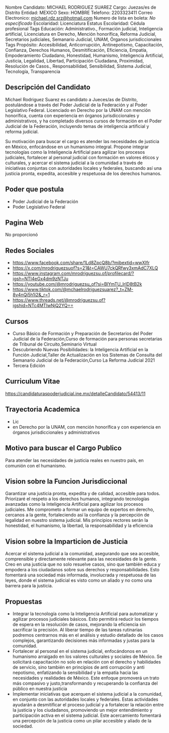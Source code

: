 Nombre Candidato: MICHAEL RODRIGUEZ SUAREZ
Cargo: Juezas/es de Distrito
Entidad: MEXICO
Sexo: HOMBRE
Telefono: 2203323411
Correo Electronico: michael.rdz.srz@hotmail.com
Numero de lista en boleta: *No especificado*
Escolaridad: Licenciatura
Estatus Escolaridad: Cédula profesional
Tags Educación: Administrativo., Formación judicial, Inteligencia artificial, Licenciatura en Derecho, Mención honorífica, Reforma Judicial, Secretarios judiciales, Semanario Judicial, UNAM, Órganos jurisdiccionales
Tags Propósito: Accesibilidad, Anticorrupción, Antinepotismo, Capacitación, Confianza, Derechos Humanos, Desmitificación, Eficiencia, Empatía, Empoderamiento Ciudadano, Honestidad, Humanismo, Inteligencia Artificial, Justicia, Legalidad, Libertad, Participación Ciudadana, Proximidad, Resolución de Casos., Responsabilidad, Sensibilidad, Sistema Judicial, Tecnología, Transparencia


## Descripción del Candidato 

Michael Rodriguez Suarez es candidato a Jueces/as de Distrito, postulándose a través del Poder Judicial de la Federación y al Poder Legislativo Federal. Licenciado en Derecho por la UNAM con mención honorífica, cuenta con experiencia en órganos jurisdiccionales y administrativos, y ha completado diversos cursos de formación en el Poder Judicial de la Federación, incluyendo temas de inteligencia artificial y reforma judicial.

Su motivación para buscar el cargo es atender las necesidades de justicia en México, enfocándose en un humanismo integral. Propone integrar tecnologías como la Inteligencia Artificial para agilizar los procesos judiciales, fortalecer al personal judicial con formación en valores éticos y culturales, y acercar el sistema judicial a la comunidad a través de iniciativas conjuntas con autoridades locales y federales, buscando así una justicia pronta, expedita, accesible y respetuosa de los derechos humanos.


## Poder que postula

- Poder Judicial de la Federación
- Poder Legislativo Federal


## Pagina Web

No proporcionó


## Redes Sociales

- https://www.facebook.com/share/1Ld8ZpcQ8b/?mibextid=wwXIfr
- https://x.com/mrodriguezsuof?s=21&t=CAWU7ckQRfwy3xmAdC7XLQ
- https://www.instagram.com/mrodriguezsu.of/profilecard/?igsh=NTI4eGx4dm9zNTJu
- https://youtube.com/@mrodriguezsu_of?si=BlYmTU_IrID8tB2k
- https://www.tiktok.com/@mchaelrodriguezsuarez?_t=ZM-8v4nQj5h1i2&_r=1
- https://www.threads.net/@mrodriguezsu.of?igshid=NTc4MTIwNjQ2YQ==


## Cursos

- Curso Básico de Formación y Preparación de Secretarios del Poder Judicial de la Federación,Curso de formación para personas secretarias de Tribunal de Circuito,Seminario Virtual
- Descubriendo Nuevas Posibilidades: la Inteligencia Artificial en la Función Judicial,Taller de Actualización en los Sistemas de Consulta del Semanario Judicial de la Federación,Curso La Reforma Judicial 2021
- Tercera Edición


## Curriculum Vitae

https://candidaturaspoderjudicial.ine.mx/detalleCandidato/54413/11


## Trayectoria Academica

- Lic
- en Derecho por la UNAM, con mención honorífica y con experiencia en órganos jurisdiccionales y administrativos


## Motivo para buscar el Cargo Publico

Para atender las necesidades de justicia reales en nuestro país, en comunión con el humanismo.


## Vision sobre la Funcion Jurisdiccional

Garantizar una justicia pronta, expedita y de calidad, accesible para todos. Priorizaré el respeto a los derechos humanos, integrando tecnologías avanzadas como la Inteligencia Artificial para agilizar los procesos judiciales. Me comprometo a formar un equipo de expertos en derecho, cercanos a la gente, fortaleciendo así la confianza y la percepción de legalidad en nuestro sistema judicial. Mis principios rectores serán la honestidad, el humanismo, la libertad, la responsabilidad y la eficiencia


## Vision sobre la Imparticion de Justicia

Acercar el sistema judicial a la comunidad, asegurando que sea accesible, comprensible y directamente relevante para las necesidades de la gente. Creo en una justicia que no solo resuelve casos, sino que también educa y empodera a los ciudadanos sobre sus derechos y responsabilidades. Esto fomentará una sociedad más informada, involucrada y respetuosa de las leyes, donde el sistema judicial es visto como un aliado y no como una barrera para la justicia.


## Propuestas

- Integrar la tecnología como la Inteligencia Artificial para automatizar y agilizar procesos judiciales básicos. Esto permitirá reducir los tiempos de espera en la resolución de casos, mejorando la eficiencia sin sacrificar la precisión. Al liberar tiempo de las tareas rutinarias podremos centrarnos más en el análisis y estudio detallado de los casos complejos, garantizando decisiones más informadas y justas para la comunidad.
- Fortalecer al personal en el sistema judicial, enfocándonos en un humanismo arraigado en los valores culturales y sociales de México. Se solicitará capacitación no solo en relación con el derecho y habilidades de servicio, sino también en principios de anti corrupción y anti nepotismo, enfatizando la sensibilidad y la empatía hacia las necesidades y realidades de México. Este enfoque promoverá un trato más compasivo y justo,transformando y recuperando la confianza del público en nuestra justicia
- Implementar iniciativas que acerquen el sistema judicial a la comunidad, en conjunto con las autoridades locales y federales. Estas actividades ayudarán a desmitificar el proceso judicial y a fortalecer la relación entre la justicia y los ciudadanos, promoviendo un mejor entendimiento y participación activa en el sistema judicial. Este acercamiento fomentará una percepción de la justicia como un pilar accesible y aliado de la sociedad.

